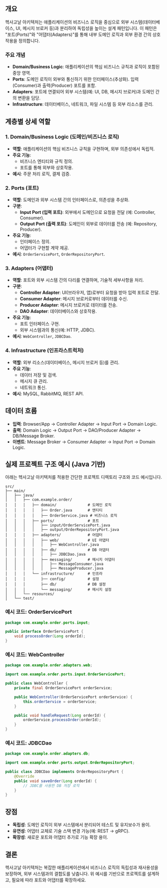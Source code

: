 
## 개요
헥사고날 아키텍처는 애플리케이션의 비즈니스 로직을 중심으로 외부 시스템(데이터베이스, UI, 메시지 브로커 등)과 분리하여 독립성을 높이는 설계 패턴입니다. 이 패턴은 "포트(Ports)"와 "어댑터(Adapters)"를 통해 내부 도메인 로직과 외부 환경 간의 상호작용을 정의합니다.

### 주요 개념
- **Domain/Business Logic**: 애플리케이션의 핵심 비즈니스 규칙과 로직이 포함된 중앙 영역.
- **Ports**: 도메인 로직이 외부와 통신하기 위한 인터페이스(추상화). 입력(Consumer)과 출력(Producer) 포트를 포함.
- **Adapters**: 포트에 연결되어 외부 시스템(예: UI, DB, 메시지 브로커)과 도메인 간의 변환을 담당.
- **Infrastructure**: 데이터베이스, 네트워크, 파일 시스템 등 외부 리소스를 관리.

## 계층별 상세 역할

### 1. Domain/Business Logic (도메인/비즈니스 로직)
- **역할**: 애플리케이션의 핵심 비즈니스 규칙을 구현하며, 외부 의존성에서 독립적.
- **주요 기능**:
  - 비즈니스 엔티티와 규칙 정의.
  - 포트를 통해 외부와 상호작용.
- **예시**: 주문 처리 로직, 결제 검증.

### 2. Ports (포트)
- **역할**: 도메인과 외부 시스템 간의 인터페이스로, 의존성을 추상화.
- **구분**:
  - **Input Port (입력 포트)**: 외부에서 도메인으로 요청을 전달 (예: Controller, Consumer).
  - **Output Port (출력 포트)**: 도메인이 외부로 데이터를 전송 (예: Repository, Producer).
- **주요 기능**:
  - 인터페이스 정의.
  - 어댑터가 구현할 계약 제공.
- **예시**: `OrderServicePort`, `OrderRepositoryPort`.

### 3. Adapters (어댑터)
- **역할**: 포트와 외부 시스템 간의 다리를 연결하며, 기술적 세부사항을 처리.
- **구분**:
  - **Controller Adapter**: UI(브라우저, 앱)로부터 요청을 받아 입력 포트로 전달.
  - **Consumer Adapter**: 메시지 브로커로부터 데이터를 수신.
  - **Producer Adapter**: 메시지 브로커로 데이터를 전송.
  - **DAO Adapter**: 데이터베이스와 상호작용.
- **주요 기능**:
  - 포트 인터페이스 구현.
  - 외부 시스템과의 통신(예: HTTP, JDBC).
- **예시**: `WebController`, `JDBCDao`.

### 4. Infrastructure (인프라스트럭처)
- **역할**: 외부 리소스(데이터베이스, 메시지 브로커 등)를 관리.
- **주요 기능**:
  - 데이터 저장 및 검색.
  - 메시지 큐 관리.
  - 네트워크 통신.
- **예시**: MySQL, RabbitMQ, REST API.

## 데이터 흐름
- **입력**: Browser/App → Controller Adapter → Input Port → Domain Logic.
- **출력**: Domain Logic → Output Port → DAO/Producer Adapter → DB/Message Broker.
- **이벤트**: Message Broker → Consumer Adapter → Input Port → Domain Logic.

## 실제 프로젝트 구조 예시 (Java 기반)
아래는 헥사고날 아키텍처를 적용한 간단한 프로젝트 디렉토리 구조와 코드 예시입니다.

```
src/
├── main/
│   ├── java/
│   │   ├── com.example.order/
│   │   │   ├── domain/              # 도메인 로직
│   │   │   │   ├── Order.java       # 엔티티
│   │   │   │   ├── OrderService.java # 비즈니스 로직
│   │   │   ├── ports/               # 포트
│   │   │   │   ├── input/OrderServicePort.java
│   │   │   │   ├── output/OrderRepositoryPort.java
│   │   │   ├── adapters/            # 어댑터
│   │   │   │   ├── web/             # UI 어댑터
│   │   │   │   │   ├── WebController.java
│   │   │   │   ├── db/              # DB 어댑터
│   │   │   │   │   ├── JDBCDao.java
│   │   │   │   ├── messaging/       # 메시지 어댑터
│   │   │   │   │   ├── MessageConsumer.java
│   │   │   │   │   ├── MessageProducer.java
│   │   │   └── infrastructure/      # 인프라
│   │   │       ├── config/          # 설정
│   │   │       ├── db/              # DB 설정
│   │   │       └── messaging/       # 메시지 설정
│   │   └── resources/
│   └── test/
```

### 예시 코드: OrderServicePort
```java
package com.example.order.ports.input;

public interface OrderServicePort {
    void processOrder(Long orderId);
}
```

### 예시 코드: WebController
```java
package com.example.order.adapters.web;

import com.example.order.ports.input.OrderServicePort;

public class WebController {
    private final OrderServicePort orderService;

    public WebController(OrderServicePort orderService) {
        this.orderService = orderService;
    }

    public void handleRequest(Long orderId) {
        orderService.processOrder(orderId);
    }
}
```

### 예시 코드: JDBCDao
```java
package com.example.order.adapters.db;

import com.example.order.ports.output.OrderRepositoryPort;

public class JDBCDao implements OrderRepositoryPort {
    @Override
    public void saveOrder(Long orderId) {
        // JDBC를 사용한 DB 저장 로직
    }
}
```

## 장점
- **독립성**: 도메인 로직이 외부 시스템에서 분리되어 테스트 및 유지보수가 용이.
- **유연성**: 어댑터 교체로 기술 스택 변경 가능(예: REST → gRPC).
- **확장성**: 새로운 포트와 어댑터 추가로 기능 확장 용이.

## 결론
헥사고날 아키텍처는 복잡한 애플리케이션에서 비즈니스 로직의 독립성과 재사용성을 보장하며, 외부 시스템과의 결합도를 낮춥니다. 위 예시를 기반으로 프로젝트를 설계하고, 필요에 따라 포트와 어댑터를 확장하세요.